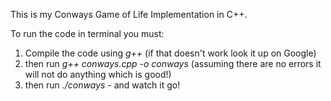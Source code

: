 This is my Conways Game of Life Implementation in C++.

To run the code in terminal you must:

1. Compile the code using *g++* (if that doesn't work look it up on Google)
2. then run *g++ conways.cpp -o conways* (assuming there are no errors it will not do anything which is good!)
3. then run *./conways* - and watch it go!

